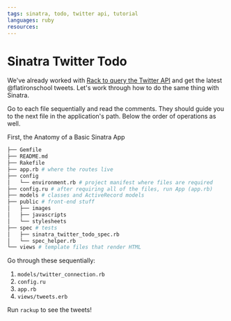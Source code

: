 ```yaml
---
tags: sinatra, todo, twitter api, tutorial
languages: ruby
resources: 
---
```


# Sinatra Twitter Todo

We've already worked with [Rack to query the Twitter API](http://learn.flatironschool.com/lessons/1086) and get the latest @flatironschool tweets. Let's work through how to do the same thing with Sinatra. 

Go to each file sequentially and read the comments. They should guide you to the next file in the application's path. Below the order of operations as well.

First, the Anatomy of a Basic Sinatra App

```bash
├── Gemfile
├── README.md
├── Rakefile
├── app.rb # where the routes live
├── config
│   └── environment.rb # project manifest where files are required
├── config.ru # after requiring all of the files, run App (app.rb)
├── models # classes and ActiveRecord models
├── public # front-end stuff
│   ├── images
│   ├── javascripts
│   └── stylesheets
├── spec # tests
│   ├── sinatra_twitter_todo_spec.rb
│   └── spec_helper.rb
└── views # template files that render HTML
```

Go through these sequentially:

1. `models/twitter_connection.rb`
2. `config.ru`
3. `app.rb`
4. `views/tweets.erb`

Run `rackup` to see the tweets!